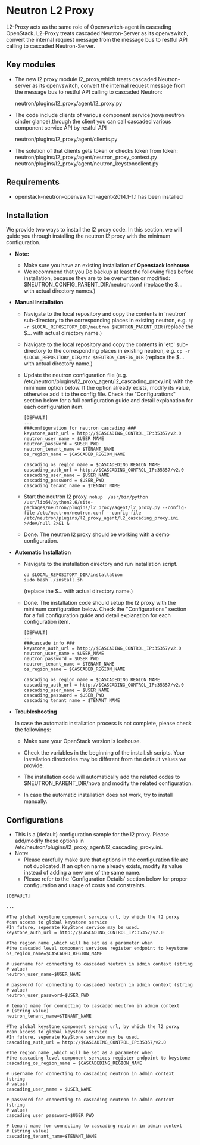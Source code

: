 Neutron L2 Proxy
===============================

 L2-Proxy acts as the same role of Openvswitch-agent in cascading OpenStack.
 L2-Proxy treats cascaded Neutron-Server as its openvswitch,  convert the internal request message from the message bus to restful API calling to cascaded Neutron-Server.


Key modules
-----------

* The new l2 proxy module l2_proxy,which treats cascaded Neutron-server as its openvswitch,  convert the internal request message from the message bus to restful API calling to cascaded Neutron:

    neutron/plugins/l2_proxy/agent/l2_proxy.py

* The code include clients of various component service(nova neutron cinder glance),through the client you can call cascaded various component service API by restful API

    neutron/plugins/l2_proxy/agent/clients.py

* The solution of that clients gets token or checks token from token:
    neutron/plugins/l2_proxy/agent/neutron_proxy_context.py
    neutron/plugins/l2_proxy/agent/neutron_keystoneclient.py

Requirements
------------
* openstack-neutron-openvswitch-agent-2014.1-1.1 has been installed

Installation
------------

We provide two ways to install the l2 proxy code. In this section, we will guide you through installing the neutron l2 proxy with the minimum configuration.

* **Note:**

    - Make sure you have an existing installation of **Openstack Icehouse**.
    - We recommend that you Do backup at least the following files before installation, because they are to be overwritten or modified:
        $NEUTRON_CONFIG_PARENT_DIR/neutron.conf
        (replace the $... with actual directory names.)

* **Manual Installation**

    - Navigate to the local repository and copy the contents in 'neutron' sub-directory to the corresponding places in existing neutron, e.g.
      ```cp -r $LOCAL_REPOSITORY_DIR/neutron $NEUTRON_PARENT_DIR```
      (replace the $... with actual directory name.)

    - Navigate to the local repository and copy the contents in 'etc' sub-directory to the corresponding places in existing neutron, e.g.
      ```cp -r $LOCAL_REPOSITORY_DIR/etc $NEUTRON_CONFIG_DIR```
      (replace the $... with actual directory name.)

    - Update the neutron configuration file (e.g. /etc/neutron/plugins/l2_proxy_agent/l2_cascading_proxy.ini) with the minimum option below. If the option already exists, modify its value, otherwise add it to the config file. Check the "Configurations" section below for a full configuration guide and detail explanation for each configuration item.
      ```
      [DEFAULT]
      ...
      ###configuration for neutron cascading ###
      keystone_auth_url = http://$CASCADING_CONTROL_IP:35357/v2.0
      neutron_user_name = $USER_NAME
      neutron_password = $USER_PWD
      neutron_tenant_name = $TENANT_NAME
      os_region_name = $CASCADED_REGION_NAME

      cascading_os_region_name = $CASCADEDING_REGION_NAME
      cascading_auth_url = http://$CASCADING_CONTROL_IP:35357/v2.0
      cascading_user_name = $USER_NAME
      cascading_password = $USER_PWD
      cascading_tenant_name = $TENANT_NAME
      ```

    - Start the neutron l2 proxy.
      ```nohup  /usr/bin/python /usr/lib64/python2.6/site-packages/neutron/plugins/l2_proxy/agent/l2_proxy.py --config-file /etc/neutron/neutron.conf --config-file /etc/neutron/plugins/l2_proxy_agent/l2_cascading_proxy.ini        >/dev/null 2>&1 &```

    - Done. The neutron l2 proxy should be working with a demo configuration.

* **Automatic Installation**

    - Navigate to the installation directory and run installation script.
      ```
      cd $LOCAL_REPOSITORY_DIR/installation
      sudo bash ./install.sh
      ```
      (replace the $... with actual directory name.)

    - Done. The installation code should setup the l2 proxy with the minimum configuration below. Check the "Configurations" section for a full configuration guide  and detail explanation for each configuration item.
      ```
      [DEFAULT]
      ...
      ###cascade info ###
      keystone_auth_url = http://$CASCADING_CONTROL_IP:35357/v2.0
      neutron_user_name = $USER_NAME
      neutron_password = $USER_PWD
      neutron_tenant_name = $TENANT_NAME
      os_region_name = $CASCADED_REGION_NAME

      cascading_os_region_name = $CASCADEDING_REGION_NAME
      cascading_auth_url = http://$CASCADING_CONTROL_IP:35357/v2.0
      cascading_user_name = $USER_NAME
      cascading_password = $USER_PWD
      cascading_tenant_name = $TENANT_NAME

* **Troubleshooting**

    In case the automatic installation process is not complete, please check the followings:

    - Make sure your OpenStack version is Icehouse.

    - Check the variables in the beginning of the install.sh scripts. Your installation directories may be different from the default values we provide.

    - The installation code will automatically add the related codes to $NEUTRON_PARENT_DIR/nova and modify the related configuration.

    - In case the automatic installation does not work, try to install manually.

Configurations
--------------

* This is a (default) configuration sample for the l2 proxy. Please add/modify these options in /etc/neutron/plugins/l2_proxy_agent/l2_cascading_proxy.ini.
* Note:
    - Please carefully make sure that options in the configuration file are not duplicated. If an option name already exists, modify its value instead of adding a new one of the same name.
    - Please refer to the 'Configuration Details' section below for proper configuration and usage of costs and constraints.

```
[DEFAULT]

...

#The global keystone component service url, by which the l2 porxy
#can access to global keystone service
#In future, seperate KeyStone service may be used.
keystone_auth_url = http://$CASCADING_CONTROL_IP:35357/v2.0

#The region name ,which will be set as a parameter when
#the cascaded level component services register endpoint to keystone
os_region_name=$CASCADED_REGION_NAME

# username for connecting to cascaded neutron in admin context (string
# value)
neutron_user_name=$USER_NAME

# password for connecting to cascaded neutron in admin context (string
# value)
neutron_user_password=$USER_PWD

# tenant name for connecting to cascaded neutron in admin context
# (string value)
neutron_tenant_name=$TENANT_NAME

#The global keystone component service url, by which the l2 porxy
#can access to global keystone service
#In future, seperate KeyStone service may be used.
cascading_auth_url = http://$CASCADING_CONTROL_IP:35357/v2.0

#The region name ,which will be set as a parameter when
#the cascading level component services register endpoint to keystone
cascading_os_region_name = $CASCADEDING_REGION_NAME

# username for connecting to cascading neutron in admin context (string
# value)
cascading_user_name = $USER_NAME

# password for connecting to cascading neutron in admin context (string
# value)
cascading_user_password=$USER_PWD

# tenant name for connecting to cascading neutron in admin context
# (string value)
cascading_tenant_name=$TENANT_NAME
